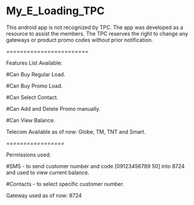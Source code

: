 # My_E_Loading_TPC
This android app is not recognized by TPC. The app was developed as a resource to assist the members. The TPC reserves the right to change any gateways or product promo codes without prior notification.

========================

Features List Available:

  #Can Buy Regular Load.
  
  #Can Buy Promo Load.
  
  #Can Select Contact.
  
  #Can Add and Delete Promo manually.
  
  #Can View Balance.
  
Telecom Available as of now: Globe, TM, TNT and Smart.
  
=================

Permissions used:

  #SMS - to send customer number and code [09123456789 50] into 8724 and used to view current balance.
  
  #Contacts - to select specific customer number.
  
  
Gateway used as of now: 8724
